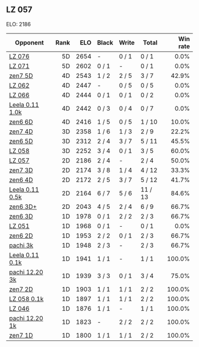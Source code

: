 ## LZ 057 ##

ELO: 2186

Opponent | Rank | ELO | Black | Write | Total | Win rate
---------|-----:|----:|-------|-------|-------|-------:
[LZ 076](LZ%20076.md) | 5D | 2654 | - | 0 / 1 | 0 / 1 | 0.0%
[LZ 071](LZ%20071.md) | 5D | 2602 | 0 / 1 | - | 0 / 1 | 0.0%
[zen7 5D](zen7%205D.md) | 4D | 2543 | 1 / 2 | 2 / 5 | 3 / 7 | 42.9%
[LZ 062](LZ%20062.md) | 4D | 2447 | - | 0 / 5 | 0 / 5 | 0.0%
[LZ 066](LZ%20066.md) | 4D | 2444 | 0 / 1 | 0 / 1 | 0 / 2 | 0.0%
[Leela 0.11 1.0k](Leela%200.11%201.0k.md) | 4D | 2442 | 0 / 3 | 0 / 4 | 0 / 7 | 0.0%
[zen6 6D](zen6%206D.md) | 4D | 2416 | 1 / 5 | 0 / 5 | 1 / 10 | 10.0%
[zen7 4D](zen7%204D.md) | 3D | 2358 | 1 / 6 | 1 / 3 | 2 / 9 | 22.2%
[zen6 5D](zen6%205D.md) | 3D | 2312 | 2 / 4 | 3 / 7 | 5 / 11 | 45.5%
[LZ 058](LZ%20058.md) | 3D | 2252 | 3 / 4 | 0 / 1 | 3 / 5 | 60.0%
[LZ 057](LZ%20057.md) | 2D | 2186 | 2 / 4 | - | 2 / 4 | 50.0%
[zen7 3D](zen7%203D.md) | 2D | 2174 | 3 / 8 | 1 / 4 | 4 / 12 | 33.3%
[zen6 4D](zen6%204D.md) | 2D | 2172 | 2 / 5 | 3 / 7 | 5 / 12 | 41.7%
[Leela 0.11 0.5k](Leela%200.11%200.5k.md) | 2D | 2164 | 6 / 7 | 5 / 6 | 11 / 13 | 84.6%
[zen6 3D+](zen6%203D+.md) | 2D | 2043 | 4 / 5 | 2 / 4 | 6 / 9 | 66.7%
[zen6 3D](zen6%203D.md) | 1D | 1978 | 0 / 1 | 2 / 2 | 2 / 3 | 66.7%
[LZ 051](LZ%20051.md) | 1D | 1968 | 0 / 1 | - | 0 / 1 | 0.0%
[zen6 2D](zen6%202D.md) | 1D | 1953 | 2 / 2 | 0 / 1 | 2 / 3 | 66.7%
[pachi 3k](pachi%203k.md) | 1D | 1948 | 2 / 3 | - | 2 / 3 | 66.7%
[Leela 0.11 0.1k](Leela%200.11%200.1k.md) | 1D | 1941 | 1 / 1 | - | 1 / 1 | 100.0%
[pachi 12.20 3k](pachi%2012.20%203k.md) | 1D | 1939 | 3 / 3 | 0 / 1 | 3 / 4 | 75.0%
[zen7 2D](zen7%202D.md) | 1D | 1903 | 1 / 1 | 1 / 1 | 2 / 2 | 100.0%
[LZ 058 0.1k](LZ%20058%200.1k.md) | 1D | 1897 | 1 / 1 | 1 / 1 | 2 / 2 | 100.0%
[LZ 046](LZ%20046.md) | 1D | 1876 | 1 / 1 | - | 1 / 1 | 100.0%
[pachi 12.20 1k](pachi%2012.20%201k.md) | 1D | 1823 | - | 2 / 2 | 2 / 2 | 100.0%
[zen7 1D](zen7%201D.md) | 1D | 1800 | 1 / 1 | 1 / 1 | 2 / 2 | 100.0%
